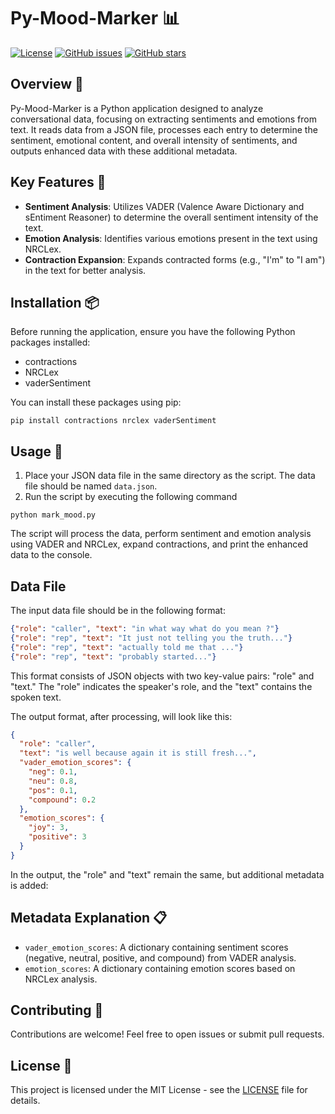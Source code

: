 # Py-Mood-Marker 📊

[![License](https://img.shields.io/badge/license-MIT-blue.svg)](https://github.com/kmesiab/py-mood-marker/blob/main/LICENSE)
[![GitHub issues](https://img.shields.io/github/issues/kmesiab/py-mood-marker)](https://github.com/kmesiab/py-mood-marker/issues)
[![GitHub stars](https://img.shields.io/github/stars/kmesiab/py-mood-marker)](https://github.com/kmesiab/py-mood-marker/stargazers)

## Overview 🚀
Py-Mood-Marker is a Python application designed to analyze conversational data, focusing on extracting sentiments and emotions from text. It reads data from a JSON file, processes each entry to determine the sentiment, emotional content, and overall intensity of sentiments, and outputs enhanced data with these additional metadata.

## Key Features 🌟
- **Sentiment Analysis**: Utilizes VADER (Valence Aware Dictionary and sEntiment Reasoner) to determine the overall sentiment intensity of the text.
- **Emotion Analysis**: Identifies various emotions present in the text using NRCLex.
- **Contraction Expansion**: Expands contracted forms (e.g., "I'm" to "I am") in the text for better analysis.

## Installation 📦
Before running the application, ensure you have the following Python packages installed:
- contractions
- NRCLex
- vaderSentiment

You can install these packages using pip:

```ssh
pip install contractions nrclex vaderSentiment
```

## Usage 📝
1. Place your JSON data file in the same directory as the script. The data file should be named `data.json`.
2. Run the script by executing the following command

```shell
python mark_mood.py
```

The script will process the data, perform sentiment and emotion analysis using VADER and NRCLex, expand contractions, and print the enhanced data to the console.

## Data File

The input data file should be in the following format:

```json
{"role": "caller", "text": "in what way what do you mean ?"}
{"role": "rep", "text": "It just not telling you the truth..."}
{"role": "rep", "text": "actually told me that ..."}
{"role": "rep", "text": "probably started..."}
```

This format consists of JSON objects with two key-value pairs: "role" and "text." 
The "role" indicates the speaker's role, and the "text" contains the spoken text.

The output format, after processing, will look like this:

```json
{
  "role": "caller",
  "text": "is well because again it is still fresh...",
  "vader_emotion_scores": {
    "neg": 0.1,
    "neu": 0.8,
    "pos": 0.1,
    "compound": 0.2
  },
  "emotion_scores": {
    "joy": 3,
    "positive": 3
  }
}
```

In the output, the "role" and "text" remain the same, but additional metadata is added:

## Metadata Explanation 📋
- `vader_emotion_scores`: A dictionary containing sentiment scores (negative, neutral, positive, and compound) from VADER analysis.
- `emotion_scores`: A dictionary containing emotion scores based on NRCLex analysis.

## Contributing 🤝
Contributions are welcome! Feel free to open issues or submit pull requests.

## License 📄
This project is licensed under the MIT License - see the [LICENSE](LICENSE) file for details.
